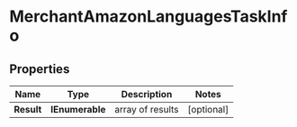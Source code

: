 # MerchantAmazonLanguagesTaskInfo


## Properties

| Name | Type | Description | Notes |
|------------ | ------------- | ------------- | -------------|
**Result** | **IEnumerable<MerchantAmazonLanguagesResultInfo>** | array of results |[optional]|
